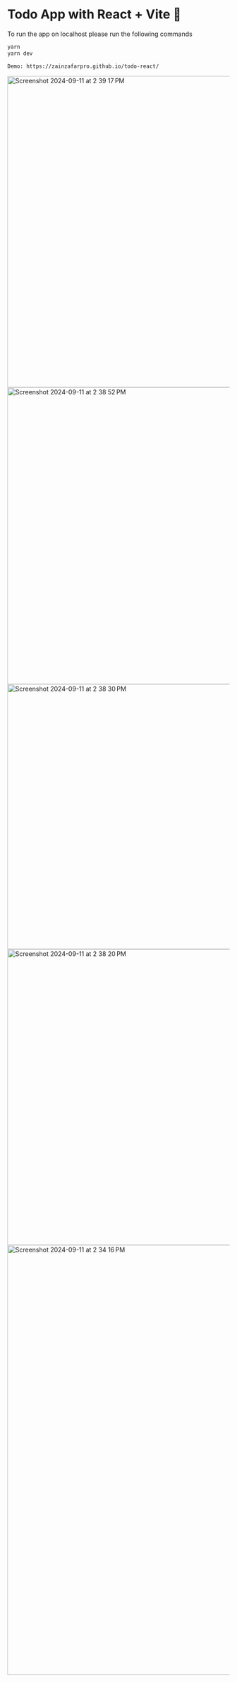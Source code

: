 # Todo App with React + Vite 🚀

To run the app on localhost please run the following commands

```bash
yarn
yarn dev
```

```bash
Demo: https://zainzafarpro.github.io/todo-react/
```

<img width="706" alt="Screenshot 2024-09-11 at 2 39 17 PM" src="https://github.com/user-attachments/assets/1f2f2f17-8150-42dc-aad5-dd38c26662d9">
<img width="673" alt="Screenshot 2024-09-11 at 2 38 52 PM" src="https://github.com/user-attachments/assets/9e685094-8b1e-4b14-a61a-68ce5eba7035">
<img width="601" alt="Screenshot 2024-09-11 at 2 38 30 PM" src="https://github.com/user-attachments/assets/8ca60949-abba-4cf3-9078-f3353a11cd8b">
<img width="671" alt="Screenshot 2024-09-11 at 2 38 20 PM" src="https://github.com/user-attachments/assets/e2365ef9-f674-4244-a583-e92ec1411c91">
<img width="975" alt="Screenshot 2024-09-11 at 2 34 16 PM" src="https://github.com/user-attachments/assets/1fe41548-99ec-4f19-ba5d-8a3196650ae6">
